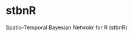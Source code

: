 
# stbnR

<!-- badges: start -->
<!-- badges: end -->

Spatio-Temporal Bayesian Netwokr for R (stbnR)

